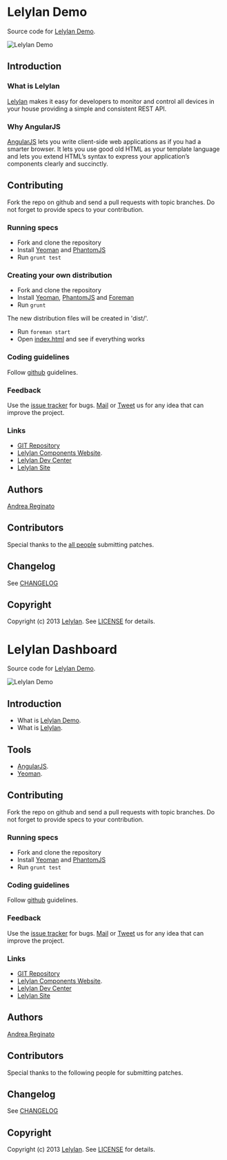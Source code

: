 # Lelylan Demo

Source code for [Lelylan Demo](http://t.lelylan.com).

![Lelylan Demo](http://imgur.com/CpAbB68)


## Introduction

### What is Lelylan

[Lelylan](http://lelylan.com) makes it easy for developers to monitor and control all devices
in your house providing a simple and consistent REST API.

### Why AngularJS

[AngularJS](http://angularjs.org/) lets you write client-side web applications as if you had
a smarter browser. It lets you use good old HTML as your template language and lets you extend
HTML’s syntax to express your application’s components clearly and succinctly.


## Contributing

Fork the repo on github and send a pull requests with topic branches.
Do not forget to provide specs to your contribution.


### Running specs

* Fork and clone the repository
* Install [Yeoman](http://yeoman.io) and [PhantomJS](http://phantomjs.org/)
* Run `grunt test`

### Creating your own distribution

* Fork and clone the repository
* Install [Yeoman](http://yeoman.io), [PhantomJS](http://phantomjs.org/) and [Foreman](https://github.com/ddollar/foreman)
* Run `grunt`

The new distribution files will be created in 'dist/'.

* Run `foreman start`
* Open [index.html](http://localhost:3100) and see if everything works

### Coding guidelines

Follow [github](https://github.com/styleguide/) guidelines.

### Feedback

Use the [issue tracker](http://github.com/lelylan/demo-dashboard-ng/issues) for bugs.
[Mail](mailto:touch@lelylan.com) or [Tweet](http://twitter.com/lelylan) us for any idea that can improve the project.

### Links

* [GIT Repository](http://github.com/lelylan/demo-dashboar-ngd)
* [Lelylan Components Website](http://lelylan.github.com/demo-dashboard-ng).
* [Lelylan Dev Center](http://dev.lelylan.com)
* [Lelylan Site](http://lelylan.com)


## Authors

[Andrea Reginato](http://twitter.com/andreareginato)


## Contributors

Special thanks to the [all people](https://github.com/lelylan/demo-dashboard-ng/contributors) submitting patches.


## Changelog

See [CHANGELOG](https://github.com/lelylan/demo-dashboard-ng/blob/master/CHANGELOG.md)


## Copyright

Copyright (c) 2013 [Lelylan](http://lelylan.com).
See [LICENSE](https://github.com/lelylan/demo-dashboard-ng/blob/master/LICENSE.md) for details.









# Lelylan Dashboard

Source code for [Lelylan Demo](http://d.lelylan.com).

![Lelylan Demo](http://imgur.com/CpAbB68)


## Introduction

* What is [Lelylan Demo](http://try.lelylan.com).
* What is [Lelylan](http://lelylan.com).


## Tools

* [AngularJS](http://angularjs.org/).
* [Yeoman](http://yeoman.io).


## Contributing

Fork the repo on github and send a pull requests with topic branches.
Do not forget to provide specs to your contribution.


### Running specs

* Fork and clone the repository
* Install [Yeoman](http://yeoman.io) and [PhantomJS](http://phantomjs.org/)
* Run `grunt test`


### Coding guidelines

Follow [github](https://github.com/styleguide/) guidelines.


### Feedback

Use the [issue tracker](http://github.com/lelylan/types-dashboard/issues) for bugs.
[Mail](mailto:touch@lelylan.com) or [Tweet](http://twitter.com/lelylan) us for any idea that can improve the project.


### Links

* [GIT Repository](http://github.com/lelylan/types-dashboard)
* [Lelylan Components Website](http://lelylan.github.com/types-dashboard).
* [Lelylan Dev Center](http://dev.lelylan.com)
* [Lelylan Site](http://lelylan.com)


## Authors

[Andrea Reginato](http://twitter.com/andreareginato)


## Contributors

Special thanks to the following people for submitting patches.


## Changelog

See [CHANGELOG](https://github.com/lelylan/types-dashboard/blob/master/CHANGELOG.md)


## Copyright

Copyright (c) 2013 [Lelylan](http://lelylan.com).
See [LICENSE](https://github.com/lelylan/types-dashboard/blob/master/LICENSE.md) for details.
